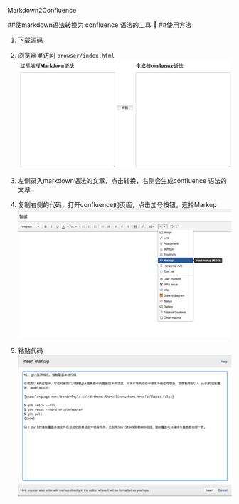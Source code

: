 Markdown2Confluence

##使markdown语法转换为 confluence 语法的工具

##使用方法

1. 下载源码

2. 浏览器里访问 `browser/index.html`
![](pic/1.png)

3. 左侧录入markdown语法的文章，点击转换，右侧会生成confluence 语法的文章

4. 复制右侧的代码，打开confluence的页面，点击加号按钮，选择Markup
![](pic/2.png)

5. 粘贴代码
![](pic/3.png)


